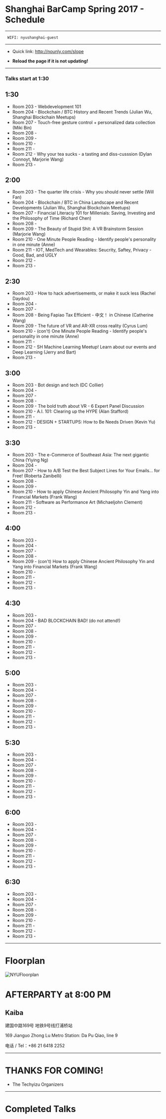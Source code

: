 # Shanghai BarCamp Spring 2017 - Schedule

--------------------------------
```
 WIFI: nyushanghai-guest
```
--------------------------------

* Quick link:  http://nounly.com/slope

* **Reload the page if it is not updating!**
--------------------------------

### Talks start at 1:30

## 1:30 

* Room 203 - Webdevelopment 101
* Room 204 - Blockchain / BTC History and Recent Trends (Julian Wu, Shanghai Blockchain Meetups)
* Room 207 - Touch-free gesture control + personalized data collection (Miki Bin)
* Room 208 - 
* Room 209 - 
* Room 210 - 
* Room 211 - 
* Room 212 - Why your tea sucks - a tasting and diss-cusssion (Dylan Connoyt, Marjorie Wang)
* Room 213 - 

## 2:00 

* Room 203 - The quarter life crisis - Why you should never settle (Will Fan)
* Room 204 - Blockchain / BTC in China Landscape and Recent Developments (Julian Wu, Shanghai Blockchain Meetups)
* Room 207 - Financial Literaciy 101 for Millenials: Saving, Investing and the Philosophy of Time (Richard Chen)
* Room 208 - 
* Room 209 - The Beauty of Stupid Shit: A VR Brainstorm Session (Marjorie Wang)
* Room 210 - One Minute People Reading - Identify people's personality in one minute (Anne)
* Room 211 - IOT, MedTech and Wearables: Seucrity, Saftey, Privacy - Good, Bad, and UGLY
* Room 212 - 
* Room 213 - 

## 2:30 


* Room 203 - How to hack advertisements, or make it suck less (Rachel Daydou)
* Room 204 - 
* Room 207 - 
* Room 208 - Being Fapiao Tax Efficient - 中文！ in Chinese (Catherine Wang)
* Room 209 - The future of VR and AR-XR cross reality (Cyrus Lum)
* Room 210 - (con't) One Minute People Reading - Identify people's personality in one minute (Anne)
* Room 211 - 
* Room 212 - SH Machine Learning Meetup! Learn about our events and Deep Learning (Jerry and Bart)
* Room 213 - 


## 3:00 


* Room 203 - Bot design and tech (DC Collier)
* Room 204 - 
* Room 207 - 
* Room 208 - 
* Room 209 - The bold truth about VR - 6 Expert Panel Discussion
* Room 210 - A.I. 101: Clearing up the HYPE (Alan Stafford)
* Room 211 - 
* Room 212 - DESIGN + STARTUPS: How to Be Needs Driven (Kevin Yu)
* Room 213 - 

## 3:30 

* Room 203 - The e-Commerce of Southeast Asia: The next gigantic China (Yiying Ng)
* Room 204 - 
* Room 207 - How to A/B Test the Best Subject Lines for Your Emails... for Free! (Roberta Zanibelli)
* Room 208 - 
* Room 209 - 
* Room 210 - How to apply Chinese Ancient Philosophy Yin and Yang into Financial Markets (Frank Wang)
* Room 211 - Software as Performance Art (Michaeljohn Clement)
* Room 212 - 
* Room 213 - 

## 4:00 

* Room 203 - 
* Room 204 - 
* Room 207 - 
* Room 208 - 
* Room 209 - (con't) How to apply Chinese Ancient Philosophy Yin and Yang into Financial Markets (Frank Wang)
* Room 210 - 
* Room 211 - 
* Room 212 - 
* Room 213 - 

## 4:30 

* Room 203 - 
* Room 204 - BAD BLOCKCHAIN BAD! (do not attend!)
* Room 207 - 
* Room 208 - 
* Room 209 - 
* Room 210 - 
* Room 211 - 
* Room 212 - 
* Room 213 - 

## 5:00 

* Room 203 - 
* Room 204 - 
* Room 207 - 
* Room 208 - 
* Room 209 - 
* Room 210 - 
* Room 211 - 
* Room 212 - 
* Room 213 - 


## 5:30 

* Room 203 - 
* Room 204 - 
* Room 207 - 
* Room 208 - 
* Room 209 - 
* Room 210 - 
* Room 211 - 
* Room 212 - 
* Room 213 - 

## 6:00 

* Room 203 - 
* Room 204 - 
* Room 207 - 
* Room 208 - 
* Room 209 - 
* Room 210 - 
* Room 211 - 
* Room 212 - 
* Room 213 - 



## 6:30 

* Room 203 - 
* Room 204 - 
* Room 207 - 
* Room 208 - 
* Room 209 - 
* Room 210 - 
* Room 211 - 
* Room 212 - 
* Room 213 - 




--------------------------------
# Floorplan

![NYUFloorplan](/pages/images/NYU_Floorplan_Barcamp_201611_600b.jpg)


# AFTERPARTY at 8:00 PM

## Kaiba 

建国中路169号
地铁9号线打浦桥站

169 Jianguo Zhong Lu
Metro Station: Da Pu Qiao, line 9

电话 / Tel：+86 21 6418 2252

--------------------------------

# THANKS FOR COMING!

- The Techyizu Organizers

--------------------------------

# Completed Talks

